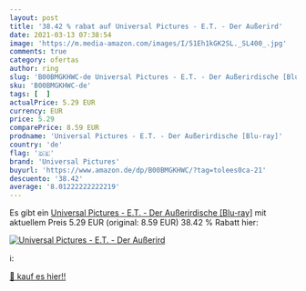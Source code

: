```yaml
---
layout: post
title: '38.42 % rabat auf Universal Pictures - E.T. - Der Außerird'
date: 2021-03-13 07:38:54
image: 'https://m.media-amazon.com/images/I/51Eh1kGK2SL._SL400_.jpg'
comments: true
category: ofertas
author: ring
slug: 'B00BMGKHWC-de Universal Pictures - E.T. - Der Außerirdische [Blu-ray]'
sku: 'B00BMGKHWC-de'
tags: [  ]
actualPrice: 5.29 EUR
currency: EUR
price: 5.29
comparePrice: 8.59 EUR
prodname: 'Universal Pictures - E.T. - Der Außerirdische [Blu-ray]'
country: 'de'
flag: '🇩🇪'
brand: 'Universal Pictures'
buyurl: 'https://www.amazon.de/dp/B00BMGKHWC/?tag=tolees0ca-21'
descuento: '38.42'
average: '8.01222222222219'
---
```


Es gibt ein [Universal Pictures - E.T. - Der Außerirdische [Blu-ray]](https://www.amazon.de/dp/B00BMGKHWC/?tag=tolees0ca-21) mit aktuellem Preis 5.29 EUR (original: 8.59 EUR) 38.42 % Rabatt hier:

[![Universal Pictures - E.T. - Der Außerird](https://m.media-amazon.com/images/I/51Eh1kGK2SL._SL400_.jpg)](https://www.amazon.de/dp/B00BMGKHWC/?tag=tolees0ca-21)

ℹ️:


[🛒 kauf es hier!!](https://www.amazon.de/dp/B00BMGKHWC/?tag=tolees0ca-21)
